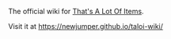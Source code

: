 The official wiki for [That's A Lot Of Items](https://github.com/NewJumper/Thats-A-Lot-Of-Items).

Visit it at https://newjumper.github.io/taloi-wiki/
